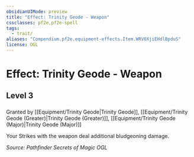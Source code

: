 ```yaml
---
obsidianUIMode: preview
title: "Effect: Trinity Geode - Weapon"
cssclasses: pf2e,pf2e-spell
tags:
  - trait/
aliases: "Compendium.pf2e.equipment-effects.Item.WRV0XjiEHdlBpduS"
license: OGL
---
```

# Effect: Trinity Geode - Weapon
## Level 3
### 






Granted by [[Equipment/Trinity Geode|Trinity Geode]], [[Equipment/Trinity Geode (Greater)|Trinity Geode (Greater)]], [[Equipment/Trinity Geode (Major)|Trinity Geode (Major)]]

Your Strikes with the weapon deal additional bludgeoning damage.

*Source: Pathfinder Secrets of Magic*
*OGL*